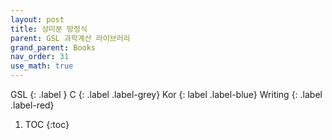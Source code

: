 ```yaml
---
layout: post
title: 상미분 방정식
parent: GSL 과학계산 라이브러리
grand_parent: Books
nav_order: 31
use_math: true
---
```


GSL
{: .label }
C
{: .label .label-grey}
Kor
{: label .label-blue}
Writing
{: .label .label-red}

1. TOC
{:toc}
